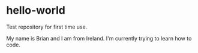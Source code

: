 # hello-world
Test repository for first time use. 

My name is Brian and I am from Ireland. I'm currently trying to learn how to code.
